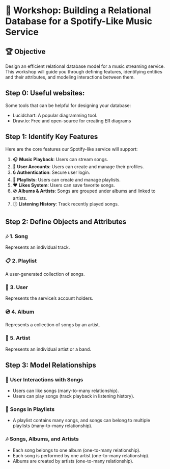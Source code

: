 # 🎵 Workshop: Building a Relational Database for a Spotify-Like Music Service


## 🏆 **Objective**
Design an efficient relational database model for a music streaming service. This workshop will guide you through defining features, identifying entities and their attributes, and modeling interactions between them.

## **Step 0: Useful websites:**
Some tools that can be helpful for designing your database:

- Lucidchart: A popular diagramming tool.
- Draw.io: Free and open-source for creating ER diagrams


## **Step 1: Identify Key Features**

Here are the core features our Spotify-like service will support:

1. 🎧 **Music Playback**: Users can stream songs.
2. 👤 **User Accounts**: Users can create and manage their profiles.
3. 🔒 **Authentication**: Secure user login.
4. 📜 **Playlists**: Users can create and manage playlists.
5. ❤️ **Likes System**: Users can save favorite songs.
6. 💿 **Albums & Artists**: Songs are grouped under albums and linked to artists.
7. 🕒 **Listening History**: Track recently played songs.


## **Step 2: Define Objects and Attributes**

### 🎶 **1. Song**
Represents an individual track.


### 📋 **2. Playlist**
A user-generated collection of songs.


### 👤 **3. User**
Represents the service’s account holders.


### 💿 **4. Album**
Represents a collection of songs by an artist.


### 🎤 **5. Artist**
Represents an individual artist or a band.


## **Step 3: Model Relationships**

### 💬 **User Interactions with Songs**
- Users can like songs (many-to-many relationship).
- Users can play songs (track playback in listening history).

### 🔗 **Songs in Playlists**
- A playlist contains many songs, and songs can belong to multiple playlists (many-to-many relationship).

### 🎶 **Songs, Albums, and Artists**
- Each song belongs to one album (one-to-many relationship).
- Each song is performed by one artist (one-to-many relationship).
- Albums are created by artists (one-to-many relationship).

